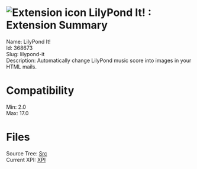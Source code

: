 # ![Extension icon](https://addons.thunderbird.net/user-media/addon_icons/368/368673-64.png?modified=1374549629) LilyPond It! : Extension Summary

Name: LilyPond It!  
Id: 368673  
Slug: lilypond-it  
Description: Automatically change LilyPond music score into images in your HTML mails.
  

# Compatibility
Min: 2.0  
Max: 17.0  

# Files

Source Tree: [Src](C:/Dev/Thunderbird/ThunderKdB/xall/xOther/368673-lilypond-it/src)  
Current XPI: [XPI](C:/Dev/Thunderbird/ThunderKdB/xall/xOther/368673-lilypond-it/xpi)  



